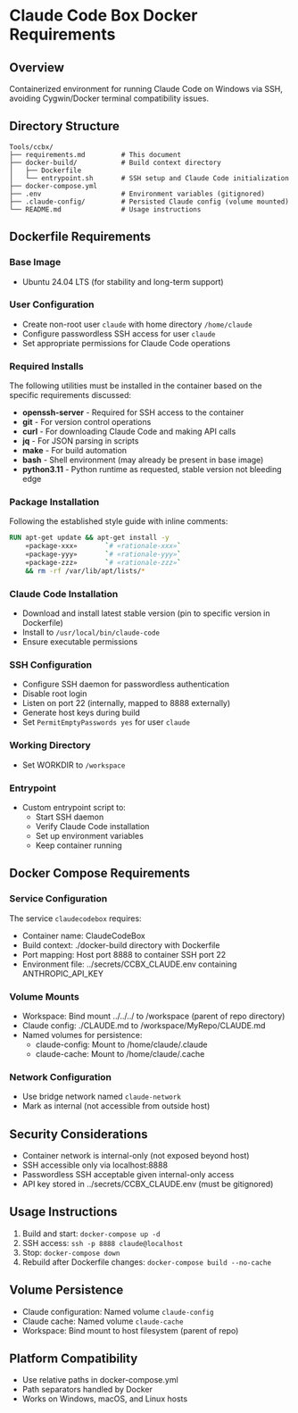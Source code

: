 # Claude Code Box Docker Requirements

## Overview
Containerized environment for running Claude Code on Windows via SSH, avoiding Cygwin/Docker terminal compatibility issues.

## Directory Structure
```
Tools/ccbx/
├── requirements.md         # This document
├── docker-build/           # Build context directory
│   ├── Dockerfile
│   └── entrypoint.sh       # SSH setup and Claude Code initialization
├── docker-compose.yml
├── .env                    # Environment variables (gitignored)
├── .claude-config/         # Persisted Claude config (volume mounted)
└── README.md               # Usage instructions
```

## Dockerfile Requirements

### Base Image
- Ubuntu 24.04 LTS (for stability and long-term support)

### User Configuration
- Create non-root user `claude` with home directory `/home/claude`
- Configure passwordless SSH access for user `claude`
- Set appropriate permissions for Claude Code operations

### Required Installs

The following utilities must be installed in the container based on the specific requirements discussed:

- **openssh-server** - Required for SSH access to the container
- **git** - For version control operations
- **curl** - For downloading Claude Code and making API calls
- **jq** - For JSON parsing in scripts
- **make** - For build automation
- **bash** - Shell environment (may already be present in base image)
- **python3.11** - Python runtime as requested, stable version not bleeding edge

### Package Installation
Following the established style guide with inline comments:
```dockerfile
RUN apt-get update && apt-get install -y                                                 \
    «package-xxx»       `# «rationale-xxx»`                                              \
    «package-yyy»       `# «rationale-yyy»`                                              \
    «package-zzz»       `# «rationale-zzz»`                                              \
    && rm -rf /var/lib/apt/lists/*
```

### Claude Code Installation
- Download and install latest stable version (pin to specific version in Dockerfile)
- Install to `/usr/local/bin/claude-code` 
- Ensure executable permissions

### SSH Configuration
- Configure SSH daemon for passwordless authentication
- Disable root login
- Listen on port 22 (internally, mapped to 8888 externally)
- Generate host keys during build
- Set `PermitEmptyPasswords yes` for user `claude`

### Working Directory
- Set WORKDIR to `/workspace`

### Entrypoint
- Custom entrypoint script to:
  - Start SSH daemon
  - Verify Claude Code installation
  - Set up environment variables
  - Keep container running

## Docker Compose Requirements

### Service Configuration
The service `claudecodebox` requires:
- Container name: ClaudeCodeBox
- Build context: ./docker-build directory with Dockerfile
- Port mapping: Host port 8888 to container SSH port 22
- Environment file: ../secrets/CCBX_CLAUDE.env containing ANTHROPIC_API_KEY

### Volume Mounts
- Workspace: Bind mount ../../../ to /workspace (parent of repo directory)
- Claude config: ./CLAUDE.md to /workspace/MyRepo/CLAUDE.md
- Named volumes for persistence:
  - claude-config: Mount to /home/claude/.claude
  - claude-cache: Mount to /home/claude/.cache

### Network Configuration
- Use bridge network named `claude-network`
- Mark as internal (not accessible from outside host)

## Security Considerations
- Container network is internal-only (not exposed beyond host)
- SSH accessible only via localhost:8888
- Passwordless SSH acceptable given internal-only access
- API key stored in ../secrets/CCBX_CLAUDE.env (must be gitignored)

## Usage Instructions
1. Build and start: `docker-compose up -d`
2. SSH access: `ssh -p 8888 claude@localhost`
3. Stop: `docker-compose down`
4. Rebuild after Dockerfile changes: `docker-compose build --no-cache`

## Volume Persistence
- Claude configuration: Named volume `claude-config`
- Claude cache: Named volume `claude-cache`
- Workspace: Bind mount to host filesystem (parent of repo)

## Platform Compatibility
- Use relative paths in docker-compose.yml
- Path separators handled by Docker
- Works on Windows, macOS, and Linux hosts

